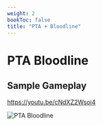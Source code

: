 ```yaml
---
weight: 2
bookToc: false
title: "PTA + Bloodline"
---
```

# PTA Bloodline

## Sample Gameplay
https://youtu.be/cNdXZ2Wsoi4


![PTA Bloodline](/builds/mfbloodline130801.drawio.svg)



